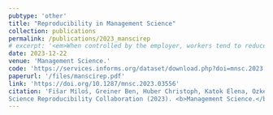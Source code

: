 ```yaml
---
pubtype: 'other'
title: "Reproducibility in Management Science"
collection: publications
permalink: /publications/2023_manscirep
# excerpt: '<em>When controlled by the employer, workers tend to reduce their performance particularly on challenging and hard-to-solve tasks.</em>'
date: 2023-12-22
venue: 'Management Science.'
code: 'https://services.informs.org/dataset/download.php?doi=mnsc.2023.03556'
paperurl: '/files/manscirep.pdf'
link: 'https://doi.org/10.1287/mnsc.2023.03556'
citation: 'Fišar Miloš, Greiner Ben, Huber Christoph, Katok Elena, Ozkes Ali I. and the Management
Science Reproducibility Collaboration (2023). <b>Management Science.</b> Note: Member of the Reproducibility Collaboration.'
---
```

